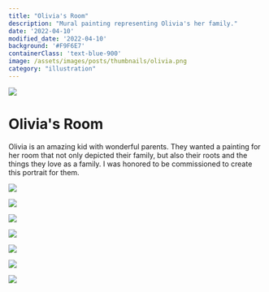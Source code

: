 ```yaml
---
title: "Olivia's Room"
description: "Mural painting representing Olivia's her family."
date: '2022-04-10'
modified_date: '2022-04-10'
background: '#F9F6E7'
containerClass: 'text-blue-900'
image: /assets/images/posts/thumbnails/olivia.png
category: "illustration"
---
```


![](/assets/images/posts/olivia/h1.png)

# Olivia's Room

Olivia is an amazing kid with wonderful parents. They wanted a painting for her room that not only depicted their family, but also their roots and the things they love as a family. I was honored to be commissioned to create this portrait for them.

![](/assets/images/posts/olivia/001.png)

![](/assets/images/posts/olivia/002.png)

![](/assets/images/posts/olivia/h3.png)

![](/assets/images/posts/olivia/003.png)

![](/assets/images/posts/olivia/004.png)

![](/assets/images/posts/olivia/005.png)

![](/assets/images/posts/olivia/h2.png)